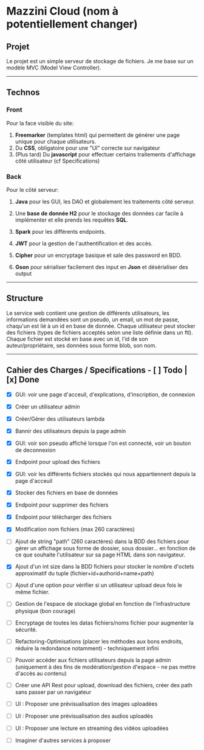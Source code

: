 # **Mazzini Cloud (nom à potentiellement changer)**

## **Projet**

Le projet est un simple serveur de stockage de fichiers. Je me base sur un modèle MVC (Model View Controller).

---
## **Technos**

### Front

Pour la face visible du site: 
1. **Freemarker** (templates html) qui permettent de générer une page unique pour chaque utilisateurs.
2. Du **CSS**, obligatoire pour une "UI" correcte sur navigateur
3. (Plus tard) Du **javascript** pour effectuer certains traitements d'affichage côté utilisateur (cf Specifications)

### Back

Pour le côté serveur:
1. **Java** pour les GUI, les DAO et globalement les traitements côté serveur.

2. Une **base de donnée H2** pour le stockage des données car facile à implémenter et elle prends les requêtes **SQL**.

3. **Spark** pour les différents endpoints.

4. **JWT** pour la gestion de l'authentification et des accès.

5. **Cipher** pour un encryptage basique et sale des password en BDD.

6. **Gson** pour sérialiser facilement des input en **Json** et désérialiser des output

---
## **Structure**

Le service web contient une gestion de différents utilisateurs, les informations demandées sont un pseudo, un email, un mot de passe, chaqu'un est lié à un id en base de donnée. Chaque utilisateur peut stocker des fichiers (types de fichiers acceptés selon une liste définie dans un ftl). 
Chaque fichier est stocké en base avec un id, l'id de son auteur/propriétaire, ses données sous forme blob, son nom.

---
## **Cahier des Charges / Specifications - [ ] Todo | [x] Done**

- [x] GUI: voir une page d'acceuil, d'explications, d'inscription, de connexion

- [x] Créer un utilisateur admin

- [x] Créer/Gérer des utilisateurs lambda

- [x] Bannir des utilisateurs depuis la page admin

- [x] GUI: voir son pseudo affiché lorsque l'on est connecté, voir un bouton de deconnexion

- [x] Endpoint pour upload des fichiers

- [x] GUI: voir les différents fichiers stockés qui nous appartiennent depuis la page d'acceuil

- [x] Stocker des fichiers en base de données

- [x] Endpoint pour supprimer des fichiers

- [x] Endpoint pour télécharger des fichiers

- [x] Modification nom fichiers (max 260 caractères)

- [ ] Ajout de string "path"  (260 caractères) dans la BDD des fichiers pour gérer un affichage sous forme de dossier, sous dossier... en fonction de ce que souhaite l'utilisateur sur sa page HTML dans son navigateur.

- [x] Ajout d'un int size dans la BDD fichiers pour stocker le nombre d'octets approximatif du tuple (fichier+id+authorid+name+path) 

- [ ] Ajout d'une option pour vérifier si un utilisateur upload deux fois le même fichier.

- [ ] Gestion de l'espace de stockage global en fonction de l'infrastructure physique (bon courage)

- [ ] Encryptage de toutes les datas fichiers/noms fichier pour augmenter la sécurité.

- [ ] Refactoring-Optimisations (placer les méthodes aux bons endroits, réduire la redondance notamment) - techniquement infini

- [ ] Pouvoir accéder aux fichiers utilisateurs depuis la page admin (uniquement à des fins de modération/gestion d'espace - ne pas mettre d'accès au contenu)

- [ ] Créer une API Rest pour upload, download des fichiers, créer des path sans passer par un navigateur

- [ ] UI : Proposer une prévisualisation des images uploadées

- [ ] UI : Proposer une prévisualisation des audios uploadés

- [ ] UI : Proposer une lecture en streaming des vidéos uploadées

- [ ] Imaginer d'autres services à proposer

